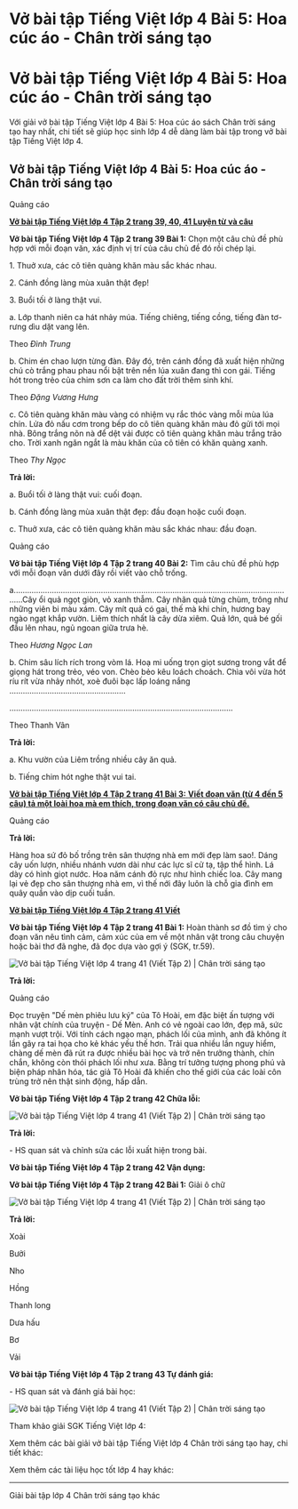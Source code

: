 # Vở bài tập Tiếng Việt lớp 4 Bài 5: Hoa cúc áo - Chân trời sáng tạo

# Vở bài tập Tiếng Việt lớp 4 Bài 5: Hoa cúc áo - Chân trời sáng tạo

Với giải vở bài tập Tiếng Việt lớp 4 Bài 5: Hoa cúc áo sách Chân trời sáng tạo hay nhất, chi tiết sẽ giúp học sinh lớp 4 dễ dàng làm bài tập trong vở bài tập Tiếng Việt lớp 4.

## Vở bài tập Tiếng Việt lớp 4 Bài 5: Hoa cúc áo - Chân trời sáng tạo

Quảng cáo

[**Vở bài tập Tiếng Việt lớp 4 Tập 2 trang 39, 40, 41 Luyện từ và câu**](https://vietjack.com/vbt-tieng-viet-4-ct/luyen-tu-va-cau-trang-36-vbt-tieng-viet-4-tap-2.jsp)

**Vở bài tập Tiếng Việt lớp 4 Tập 2 trang 39 Bài 1:** Chọn một câu chủ đề phù hợp với mỗi đoạn văn, xác định vị trí của câu chủ đề đó rồi chép lại. 

1\. Thuở xưa, các cô tiên quàng khăn màu sắc khác nhau. 

2\. Cánh đồng làng mùa xuân thật đẹp! 

3\. Buổi tối ở làng thật vui. 

a. Lớp thanh niên ca hát nhảy múa. Tiếng chiêng, tiếng cồng, tiếng đàn tơ-rưng dìu dặt vang lên. 

Theo _Đình Trung_

b. Chim én chao lượn từng đàn. Đây đó, trên cánh đồng đã xuất hiện những chú cò trắng phau phau nổi bật trên nền lúa xuân đang thì con gái. Tiếng hót trong trẻo của chim sơn ca làm cho đất trời thêm sinh khí. 

Theo _Đặng Vương Hưng_

c. Cô tiên quàng khăn màu vàng có nhiệm vụ rắc thóc vàng mỗi mùa lúa chín. Lửa đỏ nấu cơm trong bếp do cô tiên quàng khăn màu đỏ gửi tới mọi nhà. Bông trắng nõn nà để dệt vải được cô tiên quàng khăn màu trắng trão cho. Trời xanh ngăn ngắt là màu khăn của cô tiên có khăn quàng xanh. 

Theo _Thy Ngọc_

**Trả lời:**

a. Buổi tối ở làng thật vui: cuối đoạn. 

b. Cánh đồng làng mùa xuân thật đẹp: đầu đoạn hoặc cuối đoạn. 

c. Thuở xưa, các cô tiên quàng khăn màu sắc khác nhau: đầu đoạn. 

Quảng cáo

**Vở bài tập Tiếng Việt lớp 4 Tập 2 trang 40 Bài 2:** Tìm câu chủ đề phù hợp với mỗi đoạn văn dưới đây rồi viết vào chỗ trống. 

a.………………………………………………………………………………………………………………Cây ổi quả ngọt giòn, vỏ xanh thẫm. Cây nhãn quả từng chùm, trông như những viên bi màu xám. Cây mít quả có gai, thế mà khi chín, hương bay ngào ngạt khắp vườn. Liêm thích nhất là cây dừa xiêm. Quả lớn, quả bé gối đầu lên nhau, ngủ ngoan giữa trưa hè. 

Theo _Hương Ngọc Lan_

b. Chim sâu lích rích trong vòm lá. Hoạ mi uống trọn giọt sương trong vắt để giọng hát trong trẻo, véo von. Chèo bẻo kêu loách choách. Chìa vôi vừa hót ríu rít vừa nhảy nhót, xoè đuôi bạc lấp loáng nắng .……………………………………………

……………………………………………………………………………………….

Theo Thanh Vân 

**Trả lời:**

a. Khu vườn của Liêm trồng nhiều cây ăn quả.

b. Tiếng chim hót nghe thật vui tai.

[**Vở bài tập Tiếng Việt lớp 4 Tập 2 trang 41 Bài 3:** **Viết đoạn văn (từ 4 đến 5 câu) tả một loài hoa mà em thích, trong đoạn văn có câu chủ đề.**](https://vietjack.com/vbt-tieng-viet-4-ct/viet-doan-van-tu-4-den-5-cau-ta-mot-loai-hoa-vm.jsp)

Quảng cáo

**Trả lời:**

Hàng hoa sứ đỏ bố trồng trên sân thượng nhà em mới đẹp làm sao!. Dáng cây uốn lượn, nhiều nhánh vươn dài như các lực sĩ cử tạ, tập thể hình. Lá dày có hình giọt nước. Hoa năm cánh đỏ rực như hình chiếc loa. Cây mang lại vẻ đẹp cho sân thượng nhà em, vì thế nới đây luôn là chỗ gia đình em quây quần vào dịp cuối tuần.

[**Vở bài tập Tiếng Việt lớp 4 Tập 2 trang 41 Viết**](https://vietjack.com/vbt-tieng-viet-4-ct/viet-trang-41-vbt-tieng-viet-4-tap-2.jsp)

**Vở bài tập Tiếng Việt lớp 4 Tập 2 trang 41 Bài 1:** Hoàn thành sơ đồ tìm ý cho đoạn văn nêu tình cảm, cảm xúc của em về một nhân vật trong câu chuyện hoặc bài thơ đã nghe, đã đọc dựa vào gợi ý (SGK, tr.59). 

![Vở bài tập Tiếng Việt lớp 4 trang 41 \(Viết Tập 2\) | Chân trời sáng tạo](https://vietjack.com/vbt-tieng-viet-4-ct/images/viet-trang-41-vbt-tieng-viet-4-tap-2.PNG)

**Trả lời:**

Quảng cáo

Đọc truyện "Dế mèn phiêu lưu ký" của Tô Hoài, em đặc biệt ấn tượng với nhân vật chính của truyện - Dế Mèn. Anh có vẻ ngoài cao lớn, đẹp mã, sức mạnh vượt trội. Với tính cách ngạo mạn, phách lối của mình, anh đã không ít lần gây ra tai họa cho kẻ khác yếu thế hơn. Trải qua nhiều lần nguy hiểm, chàng dế mèn đã rút ra được nhiều bài học và trở nên trưởng thành, chín chắn, không còn thói phách lối như xưa. Bằng trí tưởng tượng phong phú và biện pháp nhân hóa, tác giả Tô Hoài đã khiến cho thế giới của các loài côn trùng trở nên thật sinh động, hấp dẫn.

**Vở bài tập Tiếng Việt lớp 4 Tập 2 trang 42 Chữa lỗi:**

![Vở bài tập Tiếng Việt lớp 4 trang 41 \(Viết Tập 2\) | Chân trời sáng tạo](https://vietjack.com/vbt-tieng-viet-4-ct/images/anh-o-ke.PNG)

**Trả lời:**

\- HS quan sát và chỉnh sửa các lỗi xuất hiện trong bài. 

**Vở bài tập Tiếng Việt lớp 4 Tập 2 trang 42 Vận dụng:**

**Vở bài tập Tiếng Việt lớp 4 Tập 2 trang 42 Bài 1:** Giải ô chữ 

![Vở bài tập Tiếng Việt lớp 4 trang 41 \(Viết Tập 2\) | Chân trời sáng tạo](https://vietjack.com/vbt-tieng-viet-4-ct/images/viet-trang-41-vbt-tieng-viet-4-tap-2-1.PNG)

**Trả lời:**

Xoài

Bưởi

Nho

Hồng

Thanh long

Dưa hấu

Bơ

Vải

**Vở bài tập Tiếng Việt lớp 4 Tập 2 trang 43 Tự đánh giá:**

\- HS quan sát và đánh giá bài học:

![Vở bài tập Tiếng Việt lớp 4 trang 41 \(Viết Tập 2\) | Chân trời sáng tạo](https://vietjack.com/vbt-tieng-viet-4-ct/images/tu-danh-gia.PNG)

Tham khảo giải SGK Tiếng Việt lớp 4:

Xem thêm các bài giải vở bài tập Tiếng Việt lớp 4 Chân trời sáng tạo hay, chi tiết khác:

Xem thêm các tài liệu học tốt lớp 4 hay khác:

* * *

Giải bài tập lớp 4 Chân trời sáng tạo khác
